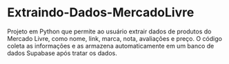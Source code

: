 # Extraindo-Dados-MercadoLivre
Projeto em Python que permite ao usuário extrair dados de produtos do Mercado Livre, como nome, link, marca, nota, avaliações e preço. O código coleta as informações e as armazena automaticamente em um banco de dados Supabase após tratar os dados.
